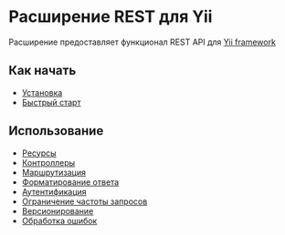 Расширение REST для Yii
=======================

Расширение предоставляет функционал REST API для [Yii framework](http://www.yiiframework.com)

Как начать
----------

* [Установка](installation.md)
* [Быстрый старт](quick-start.md)

Использование
-------------

* [Ресурсы](resources.md)
* [Контроллеры](controllers.md)
* [Маршрутизация](routing.md)
* [Форматирование ответа](response-formatting.md)
* [Аутентификация](authentication.md)
* [Ограничение частоты запросов](rate-limiting.md)
* [Версионирование](versioning.md)
* [Обработка ошибок](error-handling.md)
